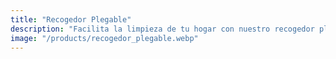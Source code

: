 ```yaml
---
title: "Recogedor Plegable"
description: "Facilita la limpieza de tu hogar con nuestro recogedor plegable, fácil de almacenar y usar. Diseñado para optimizar el espacio y proporcionar máxima eficiencia en las tareas de limpieza diarias."
image: "/products/recogedor_plegable.webp"
---
```

